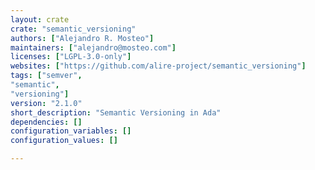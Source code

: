 ```yaml
---
layout: crate
crate: "semantic_versioning"
authors: ["Alejandro R. Mosteo"]
maintainers: ["alejandro@mosteo.com"]
licenses: ["LGPL-3.0-only"]
websites: ["https://github.com/alire-project/semantic_versioning"]
tags: ["semver",
"semantic",
"versioning"]
version: "2.1.0"
short_description: "Semantic Versioning in Ada"
dependencies: []
configuration_variables: []
configuration_values: []

---
```



